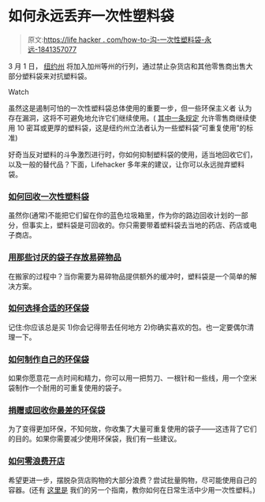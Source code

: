 # 如何永远丢弃一次性塑料袋

> 原文:[https://life hacker . com/how-to-沟-一次性塑料袋-永远-1841357077](https://lifehacker.com/how-to-ditch-single-use-plastic-bags-forever-1841357077)

3 月 1 日， [纽约州](https://www.nytimes.com/2019/03/28/nyregion/plastic-bag-ban-.html) 将加入加州等州的行列，通过禁止杂货店和其他零售商出售大部分塑料袋来对抗塑料袋。

Watch

虽然这是遏制可怕的一次性塑料袋总体使用的重要一步，但一些环保主义者 认为存在漏洞，这将不可避免地允许它们继续使用。( [其中一条规定](https://www.dec.ny.gov/chemical/117781.html) 允许零售商继续使用 10 密耳或更厚的塑料袋，这是纽约州立法者认为一些塑料袋“可重复使用”的标准)

好奇当反对塑料的斗争激烈进行时，你如何抑制塑料袋的使用，适当地回收它们，以及一般的替代品？下面，Lifehacker 多年来的建议，让你可以永远抛弃塑料袋。

### [如何回收一次性塑料袋](https://lifehacker.com/what-do-i-do-with-all-these-plastic-bags-1833972675)

虽然你(通常)不能把它们留在你的蓝色垃圾箱里，作为你的路边回收计划的一部分，但事实上，塑料袋是可回收的。你只需要带着塑料袋去当地的药店、药店或电子商店。

### [用那些讨厌的袋子存放易碎物品](https://lifehacker.com/use-plastic-grocery-bags-to-pack-away-fragile-items-5920032)

在搬家的过程中？当你需要为易碎物品提供额外的缓冲时，塑料袋是一个简单的解决方案。

### [如何选择合适的环保袋](https://lifehacker.com/how-to-actually-use-your-reusable-grocery-bags-1821390104)

记住:你应该总是买 1)你会记得带去任何地方 2)你确实喜欢的包。也一定要偶尔清理一下。

### [如何制作自己的环保袋](https://lifehacker.com/make-a-durable-reusable-grocery-bag-out-of-an-empty-ri-1791884486)

如果你愿意花一点时间和精力，你可以用一把剪刀、一根针和一些线，用一个空米袋制作一个耐用的可重复使用的袋子。

### [捐赠或回收你最差的环保袋](https://lifehacker.com/how-to-get-rid-of-your-worst-reusable-grocery-bags-1835206315)

为了变得更加环保，不知何故，你收集了大量可重复使用的袋子——这违背了它们的目的。如果你需要减少使用环保袋，我们有一些建议。

### [如何零浪费开店](https://lifehacker.com/how-to-zero-waste-grocery-shop-1833064391)

希望更进一步，摆脱杂货店购物的大部分浪费？尝试批量购物，尽可能使用自己的容器。(还有 [这里是](https://lifehacker.com/how-to-stop-using-so-much-disposable-plastic-1830504494) 我们的另一个指南，教你如何在日常生活中少用一次性塑料。)